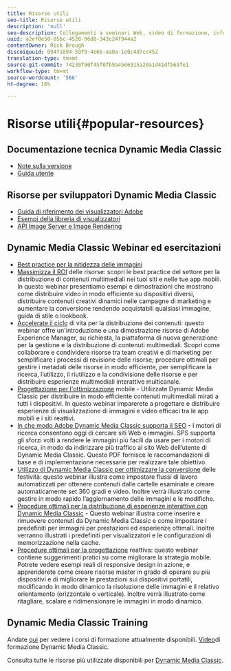 ```yaml
---
title: Risorse utili
seo-title: Risorse utili
description: 'null'
seo-description: Collegamenti a seminari Web, video di formazione, informazioni sulle procedure ottimali e risorse per gli sviluppatori.
uuid: a2ef0e50-056c-4528-96d8-343c24f944a2
contentOwner: Rick Brough
discoiquuid: 094f1894-59f9-4e66-aa0a-1e0c4d7cc452
translation-type: tm+mt
source-git-commit: 74238f90f45f0fb9a4566915a20a1d41dfb69fe1
workflow-type: tm+mt
source-wordcount: '566'
ht-degree: 16%

---
```



# Risorse utili{#popular-resources}

## Documentazione tecnica Dynamic Media Classic

* [Note sulla versione](https://docs.adobe.com/content/help/en/dynamic-media-developer-resources/release-notes/s7rn2017.html)
* [Guida utente](introduction.md)

## Risorse per sviluppatori Dynamic Media Classic

* [Guida di riferimento dei visualizzatori Adobe](https://docs.adobe.com/content/help/en/dynamic-media-developer-resources/library/home.html)
* [Esempi della libreria di visualizzatori](https://landing.adobe.com/en/na/dynamic-media/ctir-2755/live-demos.html)
* [API Image Server e Image Rendering](https://docs.adobe.com/content/help/en/dynamic-media-developer-resources/image-serving-api/home.html)

## Dynamic Media Classic Webinar ed esercitazioni

* [Best practice per la nitidezza delle immagini](/help/assets/s7_sharpening_images.pdf)
* [Massimizza il ROI](https://adobecustomersuccess.adobeconnect.com/p5ar3hfrrec/?launcher=false&amp;fcsContent=true&amp;pbMode=normal&amp;proto=true) delle risorse: scopri le best practice del settore per la distribuzione di contenuti multimediali nei tuoi siti e nelle tue app mobili. In questo webinar presentiamo esempi e dimostrazioni che mostrano come distribuire video in modo efficiente su dispositivi diversi, distribuire contenuti creativi dinamici nelle campagne di marketing e aumentare la conversione rendendo acquistabili qualsiasi immagine, guida di stile o lookbook.
* [Accelerate il ciclo](https://adobecustomersuccess.adobeconnect.com/p88ducm9pqv/) di vita per la distribuzione dei contenuti: questo webinar offre un&#39;introduzione e una dimostrazione  risorse di Adobe Experience Manager, su richiesta, la piattaforma di nuova generazione per la gestione e la distribuzione di contenuti multimediali. Scopri come collaborare e condividere risorse tra team creativi e di marketing per semplificare i processi di revisione delle risorse; procedure ottimali per gestire i metadati delle risorse in modo efficiente, per semplificare la ricerca, l’utilizzo, il riutilizzo e la condivisione delle risorse e per distribuire esperienze multimediali interattive multicanale.
* [Progettazione per l&#39;ottimizzazione](https://adobecustomersuccess.adobeconnect.com/p6oqd3wydif/?launcher=false&amp;fcsContent=true&amp;pbMode=normal&amp;proto=true) mobile - Utilizzate Dynamic Media Classic per distribuire in modo efficiente contenuti multimediali mirati a tutti i dispositivi. In questo webinar imparerete a progettare e distribuire esperienze di visualizzazione di immagini e video efficaci tra le app mobili e i siti reattivi.
* [In che modo Adobe Dynamic Media Classic supporta il SEO](/help/assets/s7_seo.pdf) - I motori di ricerca consentono oggi di cercare siti Web e immagini. SPS supporta gli sforzi volti a rendere le immagini più facili da usare per i motori di ricerca, in modo da indirizzare più traffico al sito Web dell’utente di Dynamic Media Classic. Questo PDF fornisce le raccomandazioni di base e di implementazione necessarie per realizzare tale obiettivo.
* [Utilizzo di Dynamic Media Classic per ottimizzare la conversione](https://adobecustomersuccess.adobeconnect.com/p32n1yr85c9/?proto=true) delle festività: questo webinar illustra come impostare flussi di lavoro automatizzati per ottenere contenuti dalle cartelle esaminate e creare automaticamente set 360 gradi e video. Inoltre verrà illustrato come gestire in modo rapido l’aggiornamento delle immagini e le modifiche.
* [Procedure ottimali per la distribuzione di esperienze interattive con Dynamic Media Classic](https://seminars.adobeconnect.com/p7wb8ej3u6d/) - Questo webinar illustra come inserire e rimuovere contenuti da Dynamic Media Classic e come impostare i predefiniti per immagini per prestazioni ed esperienze ottimali. Inoltre verranno illustrati i predefiniti per visualizzatori e le configurazioni di memorizzazione nella cache.
* [Procedure ottimali per la progettazione](https://offers.adobe.com/en/na/marketing/landings/_40458_responsive_design_live_on_demand_webinar.html) reattiva: questo webinar contiene suggerimenti pratici su come migliorare la strategia mobile. Potrete vedere esempi reali di responsive design in azione, e apprenderete come creare risorse master in grado di operare su più dispositivi e di migliorare le prestazioni sui dispositivi portatili, modificando in modo dinamico la risoluzione delle immagini e il relativo orientamento (orizzontale o verticale). Inoltre verrà illustrato come ritagliare, scalare e ridimensionare le immagini in modo dinamico.

## Dynamic Media Classic Training

Andate [qui](https://training.adobe.com/training/courses.html#product=adobe-scene7) per vedere i corsi di formazione attualmente disponibili.
[Video](https://docs.adobe.com/content/help/en/dynamic-media-classic/using/intro/training-videos.html)di formazione Dynamic Media Classic.

Consulta tutte le risorse più utilizzate disponibili per [Dynamic Media Classic](home.md).